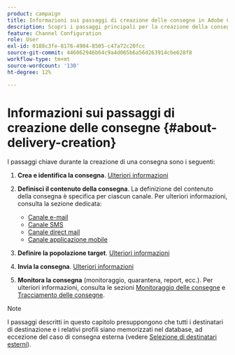 ```yaml
---
product: campaign
title: Informazioni sui passaggi di creazione delle consegne in Adobe Campaign
description: Scopri i passaggi principali per la creazione della consegna in Adobe Campaign
feature: Channel Configuration
role: User
exl-id: 0188c3fe-8176-4904-8505-c47a72c20fcc
source-git-commit: 446062946b64c9a4d065b6a56d263914cbe628f8
workflow-type: tm+mt
source-wordcount: '130'
ht-degree: 12%

---
```


# Informazioni sui passaggi di creazione delle consegne {#about-delivery-creation}

I passaggi chiave durante la creazione di una consegna sono i seguenti:

1. **Crea e identifica la consegna**. [Ulteriori informazioni](steps-create-and-identify-the-delivery.md)

1. **Definisci il contenuto della consegna**. La definizione del contenuto della consegna è specifica per ciascun canale. Per ulteriori informazioni, consulta la sezione dedicata:

   * [Canale e-mail](defining-the-email-content.md)
   * [Canale SMS](sms-create.md#defining-the-sms-content)
   * [Canale direct mail](defining-the-direct-mail-content.md)
   * [Canale applicazione mobile](about-mobile-app-channel.md)

1. **Definire la popolazione target**. [Ulteriori informazioni](steps-defining-the-target-population.md)

1. **Invia la consegna**. [Ulteriori informazioni](steps-sending-the-delivery.md)

1. **Monitora la consegna** (monitoraggio, quarantena, report, ecc.). Per ulteriori informazioni, consulta le sezioni [Monitoraggio delle consegne](about-delivery-monitoring.md) e [Tracciamento delle consegne](about-message-tracking.md).

>[!NOTE]
>
>I passaggi descritti in questo capitolo presuppongono che tutti i destinatari di destinazione e i relativi profili siano memorizzati nel database, ad eccezione del caso di consegna esterna (vedere [Selezione di destinatari esterni](steps-defining-the-target-population.md#selecting-external-recipients)).
